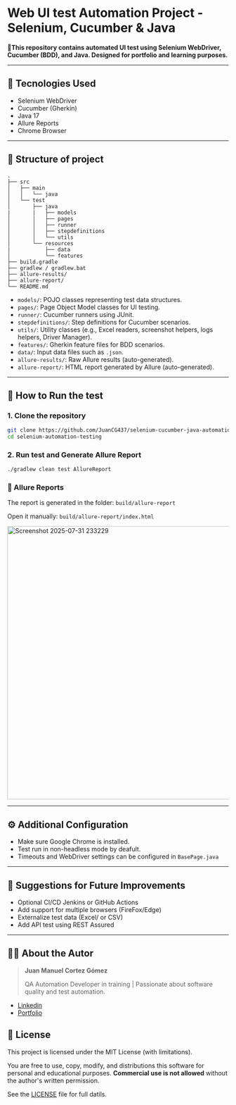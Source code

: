 # Web UI test Automation Project - Selenium, Cucumber & Java

📌**This repository contains automated UI test using Selenium WebDriver, Cucumber (BDD), and Java. Designed for portfolio and learning purposes.**

---

## 🧪 Tecnologies Used

- Selenium WebDriver
- Cucumber (Gherkin)
- Java 17
- Allure Reports
- Chrome Browser

--- 

## 📁 Structure of project

````plaintext
.
├── src
│   ├── main
│   │   └── java
│   └── test
│       ├── java
|       |   ├── models
│       │   ├── pages
│       │   ├── runner
│       │   ├── stepdefinitions
│       │   └── utils
│       └── resources
|           ├── data
│           └── features
├── build.gradle
├── gradlew / gradlew.bat
├── allure-results/
├── allure-report/
└── README.md
````

- `models/`: POJO classes representing test data structures.
- `pages/`: Page Object Model classes for UI testing.
- `runner/`: Cucumber runners using JUnit.
- `stepdefinitions/`: Step definitions for Cucumber scenarios.
- `utils/`: Utility classes (e.g., Excel readers, screenshot helpers, logs helpers, Driver Manager).
- `features/`: Gherkin feature files for BDD scenarios.
- `data/`: Input data files such as `.json`.
- `allure-results/`: Raw Allure results (auto-generated).
- `allure-report/`: HTML report generated by Allure (auto-generated).

---

## 🚀 How to Run the test

### 1. Clone the repository

```bash
git clone https://github.com/JuanCG437/selenium-cucumber-java-automation.git
cd selenium-automation-testing
````

### 2. Run test and Generate Allure Report

````bash
./gradlew clean test AllureReport
````

### 📸 Allure Reports

The report is generated in the folder: ```build/allure-report```

Open it manually:
````build/allure-report/index.html````

<img width="1590" height="621" alt="Screenshot 2025-07-31 233229" src="https://github.com/user-attachments/assets/38ae580f-5ab3-4586-8417-3f29c6b1f337" />

---

## ⚙️ Additional Configuration
- Make sure Google Chrome is installed.
- Test run in non-headless mode by deafult.
- Timeouts and WebDriver settings can be configured in ````BasePage.java````

--- 

## 🚧 Suggestions for Future Improvements
- Optional CI/CD Jenkins or GitHub Actions
- Add support for multiple browsers (FireFox/Edge)
- Externalize test data (Excel/ or CSV)
- Add API test using REST Assured

---

## 👨‍💻 About the Autor

> **Juan Manuel Cortez Gómez**
> 
> QA Automation Developer in training | Passionate about software quality and test automation.

- [Linkedin](www.linkedin.com/in/juan-cortez-6bb839376)
- [Portfolio](https://www.notion.so/Portafolio-QA-Juan-Manuel-Cortez-G-mez-2385254889ec8081a833ced9ae572a5e?source=copy_link)

## 📄 License

This project is licensed under the MIT License (with limitations).

You are free to use, copy, modify, and distributions this software for personal and educational purposes.
**Commercial use is not allowed** without the author's written permission.

See the [LICENSE](./LICENSE) file for full datils.

